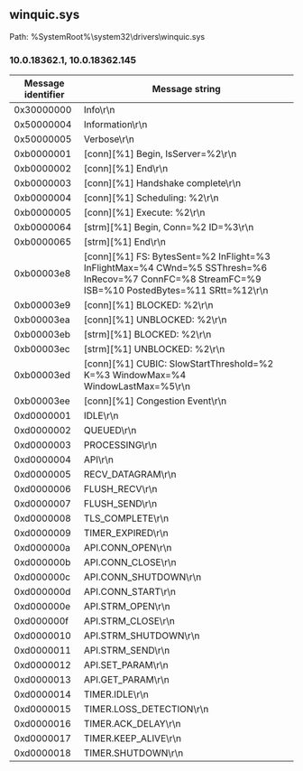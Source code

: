 ## winquic.sys

Path: %SystemRoot%\system32\drivers\winquic.sys

### 10.0.18362.1, 10.0.18362.145

Message identifier | Message string
--- | ---
0x30000000 | Info\r\n
0x50000004 | Information\r\n
0x50000005 | Verbose\r\n
0xb0000001 | [conn][%1] Begin, IsServer=%2\r\n
0xb0000002 | [conn][%1] End\r\n
0xb0000003 | [conn][%1] Handshake complete\r\n
0xb0000004 | [conn][%1] Scheduling: %2\r\n
0xb0000005 | [conn][%1] Execute: %2\r\n
0xb0000064 | [strm][%1] Begin, Conn=%2 ID=%3\r\n
0xb0000065 | [strm][%1] End\r\n
0xb00003e8 | [conn][%1] FS: BytesSent=%2 InFlight=%3 InFlightMax=%4 CWnd=%5 SSThresh=%6 InRecov=%7 ConnFC=%8 StreamFC=%9 ISB=%10 PostedBytes=%11 SRtt=%12\r\n
0xb00003e9 | [conn][%1] BLOCKED: %2\r\n
0xb00003ea | [conn][%1] UNBLOCKED: %2\r\n
0xb00003eb | [strm][%1] BLOCKED: %2\r\n
0xb00003ec | [strm][%1] UNBLOCKED: %2\r\n
0xb00003ed | [conn][%1] CUBIC: SlowStartThreshold=%2 K=%3 WindowMax=%4 WindowLastMax=%5\r\n
0xb00003ee | [conn][%1] Congestion Event\r\n
0xd0000001 | IDLE\r\n
0xd0000002 | QUEUED\r\n
0xd0000003 | PROCESSING\r\n
0xd0000004 | API\r\n
0xd0000005 | RECV_DATAGRAM\r\n
0xd0000006 | FLUSH_RECV\r\n
0xd0000007 | FLUSH_SEND\r\n
0xd0000008 | TLS_COMPLETE\r\n
0xd0000009 | TIMER_EXPIRED\r\n
0xd000000a | API.CONN_OPEN\r\n
0xd000000b | API.CONN_CLOSE\r\n
0xd000000c | API.CONN_SHUTDOWN\r\n
0xd000000d | API.CONN_START\r\n
0xd000000e | API.STRM_OPEN\r\n
0xd000000f | API.STRM_CLOSE\r\n
0xd0000010 | API.STRM_SHUTDOWN\r\n
0xd0000011 | API.STRM_SEND\r\n
0xd0000012 | API.SET_PARAM\r\n
0xd0000013 | API.GET_PARAM\r\n
0xd0000014 | TIMER.IDLE\r\n
0xd0000015 | TIMER.LOSS_DETECTION\r\n
0xd0000016 | TIMER.ACK_DELAY\r\n
0xd0000017 | TIMER.KEEP_ALIVE\r\n
0xd0000018 | TIMER.SHUTDOWN\r\n
